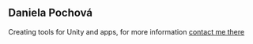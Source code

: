 ## Daniela Pochová

Creating tools for Unity and apps, for more information [contact me there](mailto:czech333@email.cz)